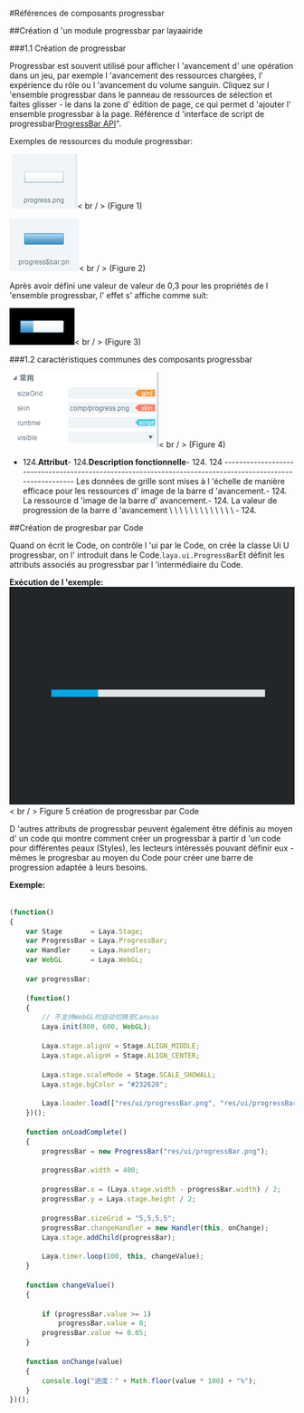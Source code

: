 #Références de composants progressbar



##Création d 'un module progressbar par layaairide

###1.1 Création de progressbar

Progressbar est souvent utilisé pour afficher l 'avancement d' une opération dans un jeu, par exemple l 'avancement des ressources chargées, l' expérience du rôle ou l 'avancement du volume sanguin.
Cliquez sur l 'ensemble progressbar dans le panneau de ressources de sélection et faites glisser - le dans la zone d' édition de page, ce qui permet d 'ajouter l' ensemble progressbar à la page.
Référence d 'interface de script de progressbar[ProgressBar API](http://layaair.ldc.layabox.com/api/index.html?category=Core&class=laya.ui.ProgressBar)".

Exemples de ressources du module progressbar:



​        ![图片0.png](img/1.png)< br / >
(Figure 1)

​![图片0.png](img/2.png)< br / >
(Figure 2)

Après avoir défini une valeur de valeur de 0,3 pour les propriétés de l 'ensemble progressbar, l' effet s' affiche comme suit:

​![图片0.png](img/3.png)< br / >
(Figure 3)



  



###1.2 caractéristiques communes des composants progressbar

​![图片0.png](img/4.png)< br / >
(Figure 4)

- 124.**Attribut**- 124.**Description fonctionnelle**- 124.
124 -----------------------------------------------------------------------------------------------------------
Les données de grille sont mises à l 'échelle de manière efficace pour les ressources d' image de la barre d 'avancement.- 124.
La ressource d 'image de la barre d' avancement.- 124.
La valeur de progression de la barre d 'avancement \ \ \ \ \ \ \ \ \ \ \ \ \ - 124.



 



##Création de progresbar par Code

Quand on écrit le Code, on contrôle l 'ui par le Code, on crée la classe Ui U progressbar, on l' introduit dans le Code.`laya.ui.ProgressBar`Et définit les attributs associés au progressbar par l 'intermédiaire du Code.

**Exécution de l 'exemple:**
​![5](gif/1.gif)< br / >
Figure 5 création de progressbar par Code

D 'autres attributs de progressbar peuvent également être définis au moyen d' un code qui montre comment créer un progressbar à partir d 'un code pour différentes peaux (Styles), les lecteurs intéressés pouvant définir eux - mêmes le progresbar au moyen du Code pour créer une barre de progression adaptée à leurs besoins.

**Exemple:**


```javascript

(function()
{
	var Stage       = Laya.Stage;
	var ProgressBar = Laya.ProgressBar;
	var Handler     = Laya.Handler;
	var WebGL       = Laya.WebGL;

	var progressBar;

	(function()
	{
		// 不支持WebGL时自动切换至Canvas
		Laya.init(800, 600, WebGL);

		Laya.stage.alignV = Stage.ALIGN_MIDDLE;
		Laya.stage.alignH = Stage.ALIGN_CENTER;

		Laya.stage.scaleMode = Stage.SCALE_SHOWALL;
		Laya.stage.bgColor = "#232628";

		Laya.loader.load(["res/ui/progressBar.png", "res/ui/progressBar$bar.png"], Handler.create(this, onLoadComplete));
	})();

	function onLoadComplete()
	{
		progressBar = new ProgressBar("res/ui/progressBar.png");

		progressBar.width = 400;

		progressBar.x = (Laya.stage.width - progressBar.width) / 2;
		progressBar.y = Laya.stage.height / 2;

		progressBar.sizeGrid = "5,5,5,5";
		progressBar.changeHandler = new Handler(this, onChange);
		Laya.stage.addChild(progressBar);

		Laya.timer.loop(100, this, changeValue);
	}

	function changeValue()
	{

		if (progressBar.value >= 1)
			progressBar.value = 0;
		progressBar.value += 0.05;
	}

	function onChange(value)
	{
		console.log("进度：" + Math.floor(value * 100) + "%");
	}
})();
```


